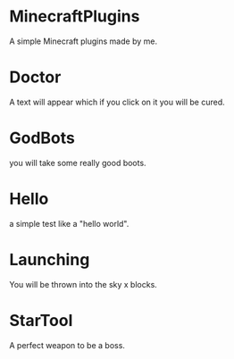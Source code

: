 # MinecraftPlugins
A simple Minecraft plugins made by me. <br/>

# Doctor
A text will appear which if you click on it you will be cured. <br/>

# GodBots
you will take some really good boots. <br/>

# Hello
a simple test like a "hello world". <br/>

# Launching
You will be thrown into the sky x blocks. <br/>

# StarTool
A perfect weapon to be a boss.
